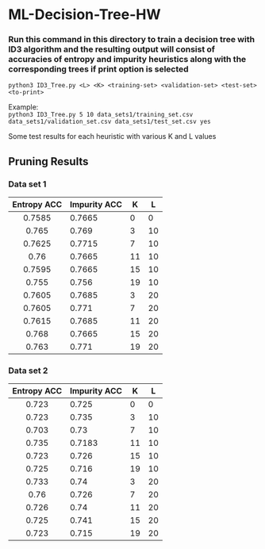 # ML-Decision-Tree-HW

### Run this command in this directory to train a decision tree with ID3 algorithm and the resulting output will consist of accuracies of entropy and impurity heuristics along with the corresponding trees if print option is selected

`python3 ID3_Tree.py <L> <K> <training-set> <validation-set> <test-set> <to-print>`

Example:  
`python3 ID3_Tree.py 5 10 data_sets1/training_set.csv data_sets1/validation_set.csv data_sets1/test_set.csv yes`

Some test results for each heuristic with various K and L values

## Pruning Results

### Data set 1
| Entropy ACC | Impurity ACC | K  | L  |
|:-----------:|--------------|----|----|
|    0.7585   |    0.7665    | 0  | 0  |
|    0.765    |     0.769    | 3  | 10 |
|    0.7625   |    0.7715    | 7  | 10 |
|     0.76    |    0.7665    | 11 | 10 |
|    0.7595   |    0.7665    | 15 | 10 |
|    0.755    |     0.756    | 19 | 10 |
|    0.7605   |    0.7685    | 3  | 20 |
|    0.7605   |     0.771    | 7  | 20 |
|    0.7615   |    0.7685    | 11 | 20 |
|    0.768    |    0.7665    | 15 | 20 |
|    0.763    |     0.771    | 19 | 20 |

### Data set 2
| Entropy ACC | Impurity ACC | K  | L  |
|:-----------:|--------------|----|----|
|    0.723    |     0.725    | 0  | 0  |
|    0.723    |     0.735    | 3  | 10 |
|    0.703    |     0.73     | 7  | 10 |
|    0.735    |    0.7183    | 11 | 10 |
|    0.723    |     0.726    | 15 | 10 |
|    0.725    |     0.716    | 19 | 10 |
|    0.733    |     0.74     | 3  | 20 |
|     0.76    |     0.726    | 7  | 20 |
|    0.726    |     0.74     | 11 | 20 |
|    0.725    |     0.741    | 15 | 20 |
|    0.723    |     0.715    | 19 | 20 |
